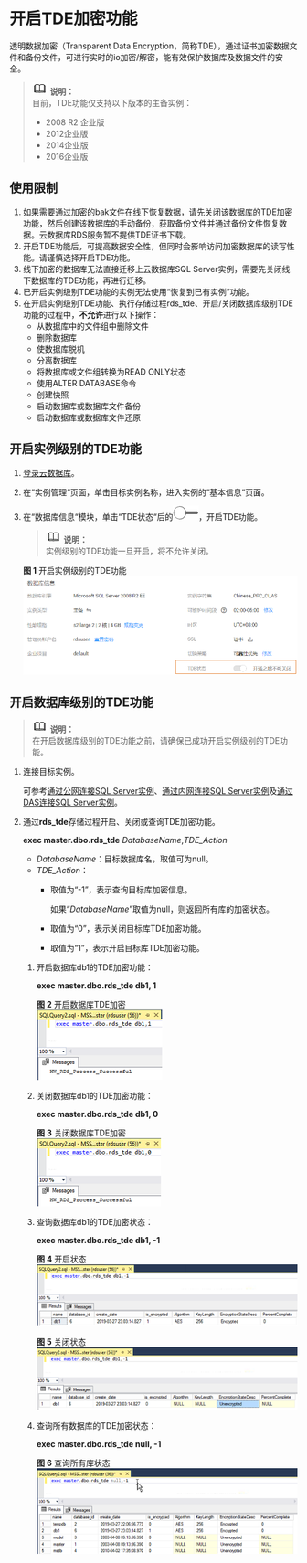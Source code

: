 # 开启TDE加密功能<a name="rds_11_0004"></a>

透明数据加密（Transparent Data Encryption，简称TDE），通过证书加密数据文件和备份文件，可进行实时的io加密/解密，能有效保护数据库及数据文件的安全。

>![](public_sys-resources/icon-note.gif) **说明：**   
>目前，TDE功能仅支持以下版本的主备实例：  
>-   2008 R2 企业版  
>-   2012企业版  
>-   2014企业版  
>-   2016企业版  

## 使用限制<a name="section795253052715"></a>

1.  如果需要通过加密的bak文件在线下恢复数据，请先关闭该数据库的TDE加密功能，然后创建该数据库的手动备份，获取备份文件并通过备份文件恢复数据。云数据库RDS服务暂不提供TDE证书下载。
2.  开启TDE功能后，可提高数据安全性，但同时会影响访问加密数据库的读写性能。请谨慎选择开启TDE功能。
3.  线下加密的数据库无法直接迁移上云数据库SQL Server实例，需要先关闭线下数据库的TDE功能，再进行迁移。
4.  已开启实例级别TDE功能的实例无法使用“恢复到已有实例”功能。
5.  在开启实例级别TDE功能、执行存储过程rds\_tde、开启/关闭数据库级别TDE功能的过程中，**不允许**进行以下操作：
    -   从数据库中的文件组中删除文件
    -   删除数据库
    -   使数据库脱机
    -   分离数据库
    -   将数据库或文件组转换为READ ONLY状态
    -   使用ALTER DATABASE命令
    -   创建快照
    -   启动数据库或数据库文件备份
    -   启动数据库或数据库文件还原


## 开启实例级别的TDE功能<a name="section1740671110297"></a>

1.  [登录云数据库](https://support.huaweicloud.com/qs-rds/rds_login.html)。
2.  在“实例管理“页面，单击目标实例名称，进入实例的“基本信息“页面。
3.  在“数据库信息“模块，单击“TDE状态“后的![](figures/关闭按钮.png)，开启TDE功能。

    >![](public_sys-resources/icon-note.gif) **说明：**   
    >实例级别的TDE功能一旦开启，将不允许关闭。  

    **图 1**  开启实例级别的TDE功能<a name="fig10835133213452"></a>  
    ![](figures/开启实例级别的TDE功能.png "开启实例级别的TDE功能")


## 开启数据库级别的TDE功能<a name="section17914116134615"></a>

>![](public_sys-resources/icon-note.gif) **说明：**   
>在开启数据库级别的TDE功能之前，请确保已成功开启实例级别的TDE功能。  

1.  连接目标实例。

    可参考[通过公网连接SQL Server实例](https://support.huaweicloud.com/qs-rds/rds_03_0007.html)、[通过内网连接SQL Server实例](https://support.huaweicloud.com/qs-rds/rds_03_0013.html)及[通过DAS连接SQL Server实例](https://support.huaweicloud.com/qs-rds/rds_03_0014.html)。

2.  通过**rds\_tde**存储过程开启、关闭或查询TDE加密功能。

    **exec master.dbo.rds\_tde** _DatabaseName_,_TDE\_Action_

    -   _DatabaseName_：目标数据库名，取值可为null。
    -   _TDE\_Action_：
        -   取值为“-1”，表示查询目标库加密信息。

            如果“_DatabaseName_”取值为null，则返回所有库的加密状态。

        -   取值为“0”，表示关闭目标库TDE加密功能。
        -   取值为“1”，表示开启目标库TDE加密功能。


    1.  开启数据库db1的TDE加密功能：

        **exec master.dbo.rds\_tde db1, 1**

        **图 2**  开启数据库TDE加密<a name="fig153869240383"></a>  
        ![](figures/开启数据库TDE加密.png "开启数据库TDE加密")

    2.  关闭数据库db1的TDE加密功能：

        **exec master.dbo.rds\_tde db1, 0**

        **图 3**  关闭数据库TDE加密<a name="fig192748201439"></a>  
        ![](figures/关闭数据库TDE加密.png "关闭数据库TDE加密")

    3.  查询数据库db1的TDE加密状态：

        **exec master.dbo.rds\_tde db1, -1**

        **图 4**  开启状态<a name="fig54779334418"></a>  
        ![](figures/开启状态.png "开启状态")

        **图 5**  关闭状态<a name="fig179000914615"></a>  
        ![](figures/关闭状态.png "关闭状态")

    4.  查询所有数据库的TDE加密状态：

        **exec master.dbo.rds\_tde null, -1**

        **图 6**  查询所有库状态<a name="fig16951152134915"></a>  
        ![](figures/查询所有库状态.png "查询所有库状态")



